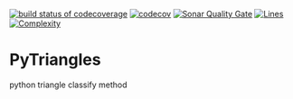 [![build status of codecoverage](https://travis-ci.org/DickKemp/PyTriangles.svg?branch=codecoverage)](https://travis-ci.org/DickKemp/PyTriangles)
[![codecov](https://codecov.io/gh/DickKemp/PyTriangles/branch/codecoverage/graph/badge.svg)](https://codecov.io/gh/DickKemp/PyTriangles?branch=codecoverage)
[![Sonar Quality Gate](https://sonarcloud.io/api/badges/gate?key=team99-ssw567-triangle567:sonarcloud)](https://sonarcloud.io/dashboard/index/team99-ssw567-triangle567:sonarcloud)
[![Lines](https://sonarcloud.io/api/badges/measure?key=team99-ssw567-triangle567:sonarcloud&metric=lines)](https://sonarcloud.io/dashboard/index/team99-ssw567-triangle567:sonarcloud)
[![Complexity](https://sonarcloud.io/api/badges/measure?key=team99-ssw567-triangle567:sonarcloud&metric=complexity)](https://sonarcloud.io/dashboard/index/team99-ssw567-triangle567:sonarcloud)

# PyTriangles
python triangle classify method


